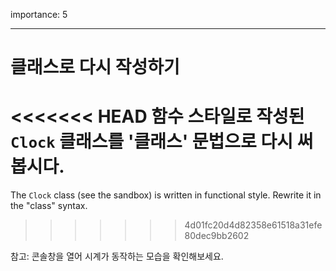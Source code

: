 importance: 5

---

# 클래스로 다시 작성하기

<<<<<<< HEAD
함수 스타일로 작성된 `Clock` 클래스를 '클래스' 문법으로 다시 써봅시다.
=======
The `Clock` class (see the sandbox) is written in functional style. Rewrite it in the "class" syntax.
>>>>>>> 4d01fc20d4d82358e61518a31efe80dec9bb2602

참고: 콘솔창을 열어 시계가 동작하는 모습을 확인해보세요.
